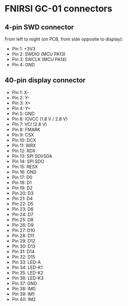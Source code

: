 # FNIRSI GC-01 connectors

## 4-pin SWD connector

From left to roght (on PCB, from side opposite to display):

* Pin 1: +3V3
* Pin 2: SWDIO (MCU PA13)
* Pin 3: SWCLK (MCU PA14)
* Pin 4: GND

## 40-pin display connector

* Pin 1: X-
* Pin 2: Y-
* Pin 3: X+
* Pin 4: Y+
* Pin 5: GND
* Pin 6: IOVCC (1.8 V / 2.8 V)
* Pîn 7: VCI (2.8 V)
* Pin 8: FMARK
* Pin 9: CSX
* Pin 10: DCX
* Pin 11: WRX
* Pin 12: RDX
* Pin 13: SPI SDI/SDA
* Pin 14: SPI SDO
* Pin 15: RESX
* Pin 16: GND
* Pin 17: D0
* Pin 18: D1
* Pin 19: D2
* Pin 20: D3
* Pin 21: D4
* Pin 22: D5
* Pin 23: D6
* Pin 24: D7
* Pin 25: D8
* Pin 26: D9
* Pin 27: D10
* Pin 28: D11
* Pin 29: D12
* Pin 30: D13
* Pin 31: D14
* Pin 32: D15
* Pin 33: LED-A
* Pin 34: LED-K1
* Pin 35: LED-K2
* Pin 36: LED-K3
* Pin 37: GND
* Pin 38: IM0
* Pin 39: IM1
* Pin 40: IM2
